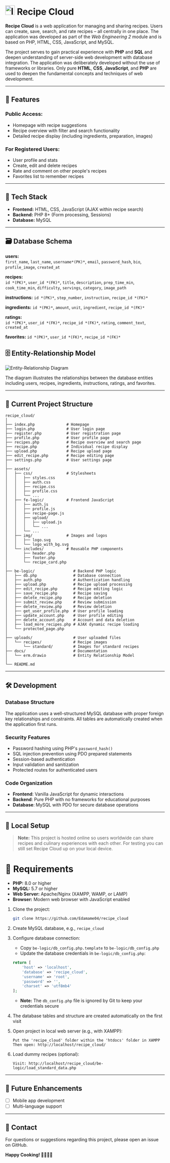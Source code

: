 # <img src="https://github.com/Edamame04/recipe_cloud/blob/main/assets/img/logo_with_bg.svg" alt="logo" width="30"/> Recipe Cloud 

**Recipe Cloud** is a web application for managing and sharing recipes. Users can create, save, search, and rate recipes – all centrally in one place. The application was developed as part of the *Web Engineering 2* module and is based on PHP, HTML, CSS, JavaScript, and MySQL.

The project serves to gain practical experience with **PHP** and **SQL** and deepen understanding of server-side web development with database integration. The application was deliberately developed without the use of frameworks or libraries. Only pure **HTML**, **CSS**, **JavaScript**, and **PHP** are used to deepen the fundamental concepts and techniques of web development.

---

## 🌟 Features

### Public Access:
- Homepage with recipe suggestions
- Recipe overview with filter and search functionality
- Detailed recipe display (including ingredients, preparation, images)

### For Registered Users:
- User profile and stats
- Create, edit and delete recipes
- Rate and comment on other people's recipes
- Favorites list to remember recipes

---

## 🧰 Tech Stack

- **Frontend:** HTML, CSS, JavaScript (AJAX within recipe search)
- **Backend:** PHP 8+ (Form processing, Sessions)
- **Database:** MySQL

---

## 🗃️ Database Schema

**users:**  
`first_name`, `last_name`, `username*(PK)*`, `email`, `password_hash`, `bio`, `profile_image`, `created_at`

**recipes:**  
`id *(PK)*`, `user_id *(FK)*`, `title`, `description`, `prep_time_min`, `cook_time_min`, `difficulty`, `servings`, `category`, `image_path`

**instructions:**
`id *(PK)*`, `step_number`, `instruction`, `recipe_id *(FK)*`

**ingredients:**
`id *(PK)*`, `amount`, `unit`, `ingredient`, `recipe_id *(FK)*`

**ratings:**  
`id *(PK)*`, `user_id *(FK)*`, `recipe_id *(FK)*`, `rating`, `comment_text`, `created_at`

**favorites:**
`id *(PK)*`, `user_id *(FK)*`, `recipe_id *(FK)*`

## 🗄️ Entity-Relationship Model

![Entity-Relationship Diagram](https://github.com/Edamame04/recipe_cloud/blob/main/docs/erm.png)

The diagram illustrates the relationships between the database entities including users, recipes, ingredients, instructions, ratings, and favorites.

---

## 📁 Current Project Structure

```
recipe_cloud/
│
├── index.php              # Homepage
├── login.php              # User login page
├── register.php           # User registration page
├── profile.php            # User profile page
├── recipes.php            # Recipe overview and search page
├── recipe.php             # Individual recipe display
├── upload.php             # Recipe upload page
├── edit_recipe.php        # Recipe editing page
├── settings.php           # User settings page
│
├── assets/
│   ├── css/               # Stylesheets
│   │   ├── styles.css
│   │   ├── auth.css
│   │   ├── recipe.css
│   │   ├── profile.css
│   │   └── ...
│   ├── fe-logic/          # Frontend JavaScript
│   │   ├── auth.js
│   │   ├── profile.js
│   │   ├── recipe-page.js
│   │   ├── upload/
│   │   │   ├── upload.js
│   │   │   └── ...
│   │   └── ...
│   ├── img/               # Images and logos
│   │   ├── logo.svg
│   │   └── logo_with_bg.svg
│   └── includes/          # Reusable PHP components
│       ├── header.php
│       ├── footer.php
│       └── recipe_card.php
│
├── be-logic/                 # Backend PHP logic
│   ├── db.php                # Database connection
│   ├── auth.php              # Authentication handling 
│   ├── upload.php            # Recipe upload processing
│   ├── edit_recipe.php       # Recipe editing logic
│   ├── save_recipe.php       # Recipe saving
│   ├── delete_recipe.php     # Recipe deletion
│   ├── submit_review.php     # Review submission
│   ├── delete_review.php     # Review deletion
│   ├── get_user_profile.php  # User profile loading
│   ├── update_account.php    # User profile editing
│   ├── delete_account.php    # Account and data deletion
│   ├── load_more_recipes.php # AJAX dynamic recipe loading
│   └── protected_page.php    
│
├── uploads/                  # User uploaded files
│   └── recipes/              # Recipe images
│       └── standard/         # Images for standard recipes
├── docs/                     # Documentation
│   └── erm.drawio            # Entity Relationship Model
│
└── README.md
```

---

## 🛠️ Development

### Database Structure
The application uses a well-structured MySQL database with proper foreign key relationships and constraints. All tables are automatically created when the application first runs.

### Security Features
- Password hashing using PHP's `password_hash()`
- SQL injection prevention using PDO prepared statements
- Session-based authentication
- Input validation and sanitization
- Protected routes for authenticated users

### Code Organization
- **Frontend**: Vanilla JavaScript for dynamic interactions
- **Backend**: Pure PHP with no frameworks for educational purposes
- **Database**: MySQL with PDO for secure database operations
---

## 🔧 Local Setup 
> **Note:** This project is hosted online so users worldwide can share recipes and culinary experiences with each other. For testing you can still set Recipe Cloud up on your local device.

# 🚥 Requirements

- **PHP:** 8.0 or higher
- **MySQL:** 5.7 or higher
- **Web Server:** Apache/Nginx (XAMPP, WAMP, or LAMP)
- **Browser:** Modern web browser with JavaScript enabled

1. Clone the project:
   ```bash
   git clone https://github.com/Edamame04/recipe_cloud
   ```

2. Create MySQL database, e.g., `recipe_cloud`

3. Configure database connection:
   - Copy `be-logic/db_config.php.template` to `be-logic/db_config.php`
   - Update the database credentials in `be-logic/db_config.php`:
   ```php
   return [
       'host' => 'localhost',
       'database' => 'recipe_cloud',
       'username' => 'root',
       'password' => '',
       'charset' => 'utf8mb4'
   ];
   ```
   - **Note:** The `db_config.php` file is ignored by Git to keep your credentials secure

4. The database tables and structure are created automatically on the first visit

5. Open project in local web server (e.g., with XAMPP):

   ```
   Put the 'recipe_cloud' folder within the 'htdocs' folder in XAMPP
   Then open: http://localhost/recipe_cloud/
   ```

6. Load dummy recipes (optional):

   ```
   Visit: http://localhost/recipe_cloud/be-logic/load_standard_data.php 
   ```
---

## 🔮 Future Enhancements

- [ ] Mobile app development
- [ ] Multi-language support

---

## 📧 Contact

For questions or suggestions regarding this project, please open an issue on GitHub.

**Happy Cooking! 👨‍🍳👩‍🍳**

